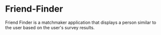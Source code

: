 # Friend-Finder
Friend Finder is a matchmaker application that displays a person similar to the user based on the user's survey results. 
